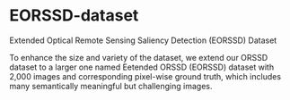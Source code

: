# EORSSD-dataset
Extended Optical Remote Sensing Saliency Detection (EORSSD) Dataset

To enhance the size and variety of the dataset, we extend our ORSSD dataset to a larger one named Eetended ORSSD (EORSSD) dataset with 2,000 images and corresponding pixel-wise ground truth, which includes many semantically meaningful but challenging images.
